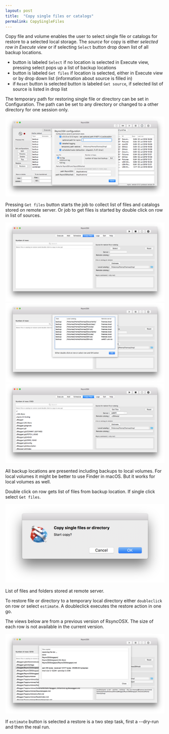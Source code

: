 ```yaml
---
layout: post
title:  "Copy single files or catalogs"
permalink: CopySingleFiles
---
```

Copy file and volume enables the user to select single file or catalogs for restore to a selected local storage. The _source_ for copy is either _selected row in Execute view_ or if selecting `Select` button drop down list of all backup locations.

* button is labeled `Select` if no location is selected in Execute view, pressing select pops up a list of backup locations
* button is labeled `Get files` if location is selected, either in Execute view or by drop down list (information about source is filled in)
* if `Reset` button is selected button is labeled `Get source`, if selected list of source is listed in drop list

The temporary path for restoring single file or directory can be set in Configuration. The path can be set to any directory or changed to a other directory for one session only.

![](/images/RsyncOSX/master/userconfig/user.png)

Pressing `Get files` button starts the job to collect list of files and catalogs stored on remote server. Or job to get files is started by double click on row in list of sources.

![Schedule](/images/RsyncOSX/master/restore/source.png)
![Schedule](/images/RsyncOSX/master/restore/source1.png)
![Schedule](/images/RsyncOSX/master/restore/source3.png)

All backup locations are presented including backups to local volumes. For local volumes it might be better to use Finder in macOS. But it works for local volumes as well.

Double click on row gets list of files from backup location. If single click select `Get files`.

![Schedule](/images/RsyncOSX/master/restore/copy1.png)

List of files and folders stored at remote server.

To restore file or directory to a temporary local directory either `doubleclick` on row or select `estimate`. A doubleclick executes the restore action in one go.

The views below are from a previous version of RsyncOSX. The size of each row is not available in the current version.

![Schedule](/images/RsyncOSX/master/restore/copy2.png)

If `estimate` button is selected a restore is a two step task, first a --dry-run and then the real run.
